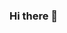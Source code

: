 ### Hi there 👋

<!--
**chauhandevloper/chauhandevloper** is a ✨ _special_ ✨ repository because its `README.md` (this file) appears on your GitHub profile.

Here are some ideas to get you started:

- 🔭 I’m currently working on new websites
- 🌱 I’m currently learning c+,c++
- 👯 I’m looking to collaborate on sunday
- 🤔 I’m looking for help with macbook
- 💬 Ask me about your doubt
- 📫 How to reach me: contact: 9599995412
-->
